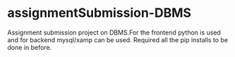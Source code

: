 # assignmentSubmission-DBMS
Assignment submission project on DBMS.For the frontend python is used and for backend mysql/xamp can be used.
Required all the pip installs to be done in before.
